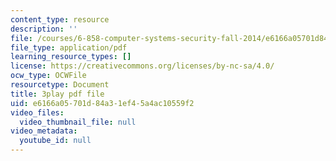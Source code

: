 ```yaml
---
content_type: resource
description: ''
file: /courses/6-858-computer-systems-security-fall-2014/e6166a05701d84a31ef45a4ac10559f2_YTWXAFJf8bw.pdf
file_type: application/pdf
learning_resource_types: []
license: https://creativecommons.org/licenses/by-nc-sa/4.0/
ocw_type: OCWFile
resourcetype: Document
title: 3play pdf file
uid: e6166a05-701d-84a3-1ef4-5a4ac10559f2
video_files:
  video_thumbnail_file: null
video_metadata:
  youtube_id: null
---
```

